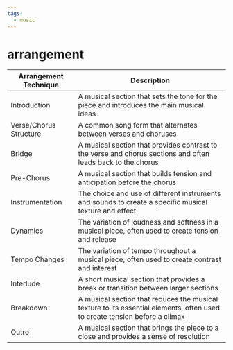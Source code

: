```yaml
---
tags:
  - music
---
```

# arrangement

| Arrangement Technique  | Description                                                                                                                |
| ---------------------- | -------------------------------------------------------------------------------------------------------------------------- |
| Introduction           | A musical section that sets the tone for the piece and introduces the main musical ideas                                   |
| Verse/Chorus Structure | A common song form that alternates between verses and choruses                                                             |
| Bridge                 | A musical section that provides contrast to the verse and chorus sections and often leads back to the chorus               |
| Pre-Chorus             | A musical section that builds tension and anticipation before the chorus                                                   |
| Instrumentation        | The choice and use of different instruments and sounds to create a specific musical texture and effect                     |
| Dynamics               | The variation of loudness and softness in a musical piece, often used to create tension and release                        |
| Tempo Changes          | The variation of tempo throughout a musical piece, often used to create contrast and interest                              |
| Interlude              | A short musical section that provides a break or transition between larger sections                                        |
| Breakdown              | A musical section that reduces the musical texture to its essential elements, often used to create tension before a climax |
| Outro                  | A musical section that brings the piece to a close and provides a sense of resolution                                      |
